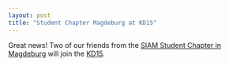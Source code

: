 ```yaml
---
layout: post
title: "Student Chapter Magdeburg at KD15"
---
```


Great news! Two of our friends from the [SIAM Student Chapter in Magdeburg] will join the [KD15].

[SIAM Student Chapter in Magdeburg]: http://www.siamchapter.ovgu.de/
[KD15]: http://sscdelft.github.io/activities/2015/02/02/krylov-day.html
